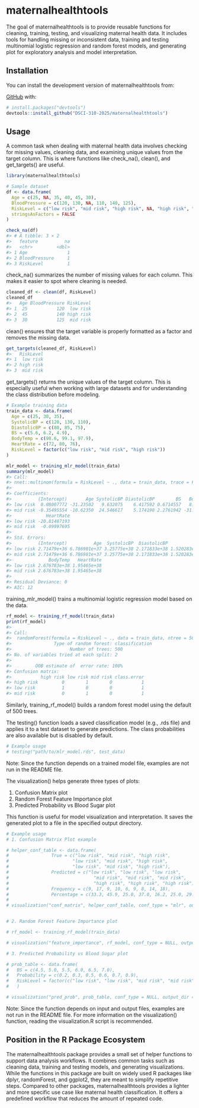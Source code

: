 
<!-- README.md is generated from README.Rmd. Please edit that file -->

# maternalhealthtools

<!-- badges: start -->
<!-- badges: end -->

The goal of maternalhealthtools is to provide reusable functions for
cleaning, training, testing, and visualizing maternal health data. It
includes tools for handling missing or inconsistent data, training and
testing multinomial logistic regression and random forest models, and
generating plot for exploratory analysis and model interpretation.

## Installation

You can install the development version of maternalhealthtools from:

[GitHub](https://github.com/DSCI-310-2025/maternalhealthtools.git) with:

``` r
# install.packages("devtools")
devtools::install_github("DSCI-310-2025/maternalhealthtools")
```

## Usage

A common task when dealing with maternal health data involves checking
for missing values, cleaning data, and examining unique values from the
target column. This is where functions like check_na(), clean(), and
get_targets() are useful.

``` r
library(maternalhealthtools)

# Sample dataset
df <- data.frame(
  Age = c(25, NA, 35, 40, 45, 30),
  BloodPressure = c(120, 130, NA, 110, 140, 125),
  RiskLevel = c("low risk", "mid risk", "high risk", NA, "high risk", "mid risk"),
  stringsAsFactors = FALSE
)

check_na(df)
#> # A tibble: 3 × 2
#>   feature          na
#>   <chr>         <dbl>
#> 1 Age               1
#> 2 BloodPressure     1
#> 3 RiskLevel         1
```

check_na() summarizes the number of missing values for each column. This
makes it easier to spot where cleaning is needed.

``` r
cleaned_df <- clean(df, RiskLevel)
cleaned_df
#>   Age BloodPressure RiskLevel
#> 1  25           120  low risk
#> 2  45           140 high risk
#> 3  30           125  mid risk
```

clean() ensures that the target variable is properly formatted as a
factor and removes the missing data.

``` r
get_targets(cleaned_df, RiskLevel)
#>   RiskLevel
#> 1  low risk
#> 2 high risk
#> 3  mid risk
```

get_targets() returns the unique values of the target column. This is
especially useful when working with large datasets and for understanding
the class distribution before modeling.

``` r
# Example training data
train_data <- data.frame(
  Age = c(25, 30, 35),
  SystolicBP = c(120, 130, 110),
  DiastolicBP = c(80, 85, 75),
  BS = c(5.6, 6.2, 4.9),
  BodyTemp = c(98.6, 99.1, 97.9),
  HeartRate = c(72, 80, 76),
  RiskLevel = factor(c("low risk", "mid risk", "high risk"))
)

mlr_model <- training_mlr_model(train_data)
summary(mlr_model)
#> Call:
#> nnet::multinom(formula = RiskLevel ~ ., data = train_data, trace = FALSE)
#> 
#> Coefficients:
#>          (Intercept)       Age SystolicBP DiastolicBP        BS   BodyTemp
#> low risk  0.08007772 -31.23502   9.632075    6.417592 0.6714557   8.340112
#> mid risk -0.35495554 -10.62350  24.546617    5.174198 2.2761942 -31.170615
#>             HeartRate
#> low risk -20.81487193
#> mid risk  -0.09997695
#> 
#> Std. Errors:
#>          (Intercept)          Age  SystolicBP  DiastolicBP           BS
#> low risk 2.71479e+36 6.786981e+37 3.25775e+38 2.171833e+38 1.520283e+37
#> mid risk 2.71479e+36 6.786981e+37 3.25775e+38 2.171833e+38 1.520283e+37
#>              BodyTemp   HeartRate
#> low risk 2.676783e+38 1.95465e+38
#> mid risk 2.676783e+38 1.95465e+38
#> 
#> Residual Deviance: 0 
#> AIC: 12
```

training_mlr_model() trains a multinomial logistic regression model
based on the data.

``` r
rf_model <- training_rf_model(train_data)
print(rf_model)
#> 
#> Call:
#>  randomForest(formula = RiskLevel ~ ., data = train_data, ntree = 500,      importance = TRUE) 
#>                Type of random forest: classification
#>                      Number of trees: 500
#> No. of variables tried at each split: 2
#> 
#>         OOB estimate of  error rate: 100%
#> Confusion matrix:
#>           high risk low risk mid risk class.error
#> high risk         0        1        0           1
#> low risk          1        0        0           1
#> mid risk          0        1        0           1
```

Similarly, training_rf_model() builds a random forest model using the
default of 500 trees.

The testing() function loads a saved classification model (e.g., .rds
file) and applies it to a test dataset to generate predictions. The
class probabilities are also available but is disabled by default.

``` r
# Example usage
# testing("path/to/mlr_model.rds", test_data)
```

Note: Since the function depends on a trained model file, examples are
not run in the README file.

The visualization() helps generate three types of plots:

1.  Confusion Matrix plot
2.  Random Forest Feature Importance plot
3.  Predicted Probability vs Blood Sugar plot

This function is useful for model visualization and interpretation. It
saves the generated plot to a file in the specified output directory.

``` r
# Example usage
# 1. Confusion Matrix Plot example

# helper_conf_table <- data.frame(
#                True = c("low risk", "mid risk", "high risk",
#                        "low risk", "mid risk", "high risk",
#                        "low risk", "mid risk", "high risk"),
#                Predicted = c("low risk", "low risk", "low risk",
#                                "mid risk", "mid risk", "mid risk",
#                                "high risk", "high risk", "high risk"),
#                Frequency = c(9, 17, 9, 10, 6, 9, 8, 14, 18),
#                Percentage = c(33.3, 45.9, 25.0, 37.0, 16.2, 25.0, 29.6, 37.8, 50.0))
#                
# visualization("conf_matrix", helper_conf_table, conf_type = "mlr", output_dir = "outputs")


# 2. Random Forest Feature Importance plot

# rf_model <- training_rf_model(train_data)

# visualization("feature_importance", rf_model, conf_type = NULL, output_dir = "outputs")

# 3. Predicted Probability vs Blood Sugar plot

# prob_table <- data.frame(
#   BS = c(4.5, 5.0, 5.5, 6.0, 6.5, 7.0),
#   Probability = c(0.2, 0.3, 0.5, 0.6, 0.7, 0.9),
#   RiskLevel = factor(c("low risk", "low risk", "mid risk", "mid risk", "high risk", "high risk"))
#   )

# visualization("pred_prob", prob_table, conf_type = NULL, output_dir = "outputs")
```

Note: Since the function depends on input and output files, examples are
not run in the README file. For more information on the visualization()
function, reading the visualization.R script is recommended.

## Position in the R Package Ecosystem

The maternalhealthtools package provides a small set of helper functions
to support data analysis workflows. It combines common tasks such as
cleaning data, training and testing models, and generating
visualizations. While the functions in this package are built on widely
used R packages like dplyr, randomForest, and ggplot2, they are meant to
simplify repetitive steps. Compared to other packages,
maternalhealthtools provides a lighter and more specific use case like
maternal health classification. It offers a predefined workflow that
reduces the amount of repeated code.
